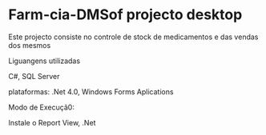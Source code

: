 # Farm-cia-DMSof projecto desktop

Este projecto consiste no controle de stock de medicamentos e das vendas dos mesmos

Liguangens utilizadas

C#, SQL Server

plataformas: .Net 4.0, Windows Forms Aplications

Modo de Execuçã0:

Instale o Report View, .Net
